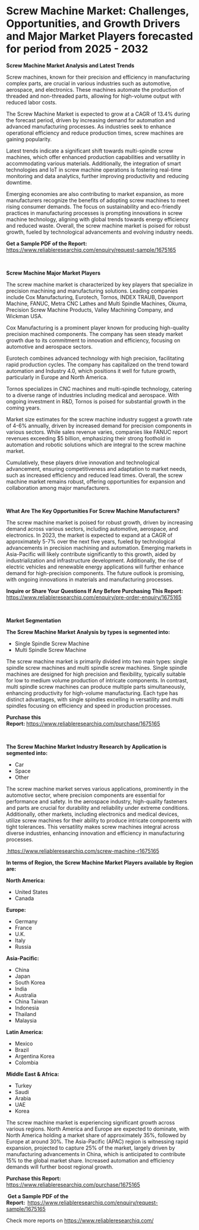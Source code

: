 <p><h1>Screw Machine Market: Challenges, Opportunities, and Growth Drivers and Major Market Players forecasted for period from 2025 - 2032</h1></p><p><strong>Screw Machine Market Analysis and Latest Trends</strong></p>
<p><p>Screw machines, known for their precision and efficiency in manufacturing complex parts, are crucial in various industries such as automotive, aerospace, and electronics. These machines automate the production of threaded and non-threaded parts, allowing for high-volume output with reduced labor costs. </p><p>The Screw Machine Market is expected to grow at a CAGR of 13.4% during the forecast period, driven by increasing demand for automation and advanced manufacturing processes. As industries seek to enhance operational efficiency and reduce production times, screw machines are gaining popularity. </p><p>Latest trends indicate a significant shift towards multi-spindle screw machines, which offer enhanced production capabilities and versatility in accommodating various materials. Additionally, the integration of smart technologies and IoT in screw machine operations is fostering real-time monitoring and data analytics, further improving productivity and reducing downtime. </p><p>Emerging economies are also contributing to market expansion, as more manufacturers recognize the benefits of adopting screw machines to meet rising consumer demands. The focus on sustainability and eco-friendly practices in manufacturing processes is prompting innovations in screw machine technology, aligning with global trends towards energy efficiency and reduced waste. Overall, the screw machine market is poised for robust growth, fueled by technological advancements and evolving industry needs.</p></p>
<p><strong>Get a Sample PDF of the Report:&nbsp;</strong> <a href="https://www.reliableresearchiq.com/enquiry/request-sample/1675165?utm_campaign=3097&utm_medium=2&utm_source=Github&utm_content=ia&utm_term=25032025&utm_id=screw-machine">https://www.reliableresearchiq.com/enquiry/request-sample/1675165</a></p>
<p>&nbsp;</p>
<p><strong>Screw Machine Major Market Players</strong></p>
<p><p>The screw machine market is characterized by key players that specialize in precision machining and manufacturing solutions. Leading companies include Cox Manufacturing, Eurotech, Tornos, INDEX TRAUB, Davenport Machine, FANUC, Metra CNC Lathes and Multi Spindle Machines, Okuma, Precision Screw Machine Products, Valley Machining Company, and Wickman USA. </p><p>Cox Manufacturing is a prominent player known for producing high-quality precision machined components. The company has seen steady market growth due to its commitment to innovation and efficiency, focusing on automotive and aerospace sectors. </p><p>Eurotech combines advanced technology with high precision, facilitating rapid production cycles. The company has capitalized on the trend toward automation and Industry 4.0, which positions it well for future growth, particularly in Europe and North America.</p><p>Tornos specializes in CNC machines and multi-spindle technology, catering to a diverse range of industries including medical and aerospace. With ongoing investment in R&D, Tornos is poised for substantial growth in the coming years. </p><p>Market size estimates for the screw machine industry suggest a growth rate of 4-6% annually, driven by increased demand for precision components in various sectors. While sales revenue varies, companies like FANUC report revenues exceeding $5 billion, emphasizing their strong foothold in automation and robotic solutions which are integral to the screw machine market. </p><p>Cumulatively, these players drive innovation and technological advancement, ensuring competitiveness and adaptation to market needs, such as increased efficiency and reduced lead times. Overall, the screw machine market remains robust, offering opportunities for expansion and collaboration among major manufacturers.</p></p>
<p>&nbsp;</p>
<p><strong>What Are The Key Opportunities For Screw Machine Manufacturers?</strong></p>
<p><p>The screw machine market is poised for robust growth, driven by increasing demand across various sectors, including automotive, aerospace, and electronics. In 2023, the market is expected to expand at a CAGR of approximately 5-7% over the next five years, fueled by technological advancements in precision machining and automation. Emerging markets in Asia-Pacific will likely contribute significantly to this growth, aided by industrialization and infrastructure development. Additionally, the rise of electric vehicles and renewable energy applications will further enhance demand for high-precision components. The future outlook is promising, with ongoing innovations in materials and manufacturing processes.</p></p>
<p><strong>Inquire or Share Your Questions If Any Before Purchasing This Report:</strong> <a href="https://www.reliableresearchiq.com/enquiry/pre-order-enquiry/1675165?utm_campaign=3097&utm_medium=2&utm_source=Github&utm_content=ia&utm_term=25032025&utm_id=screw-machine">https://www.reliableresearchiq.com/enquiry/pre-order-enquiry/1675165</a></p>
<p>&nbsp;</p>
<p><strong>Market Segmentation</strong></p>
<p><strong>The Screw Machine Market Analysis by types is segmented into:</strong></p>
<p><ul><li>Single Spindle Screw Machine</li><li>Multi Spindle Screw Machine</li></ul></p>
<p><p>The screw machine market is primarily divided into two main types: single spindle screw machines and multi spindle screw machines. Single spindle machines are designed for high precision and flexibility, typically suitable for low to medium volume production of intricate components. In contrast, multi spindle screw machines can produce multiple parts simultaneously, enhancing productivity for high-volume manufacturing. Each type has distinct advantages, with single spindles excelling in versatility and multi spindles focusing on efficiency and speed in production processes.</p></p>
<p><strong>Purchase this Report:&nbsp;</strong><a href="https://www.reliableresearchiq.com/purchase/1675165?utm_campaign=3097&utm_medium=2&utm_source=Github&utm_content=ia&utm_term=25032025&utm_id=screw-machine">https://www.reliableresearchiq.com/purchase/1675165</a></p>
<p>&nbsp;</p>
<p><strong>The Screw Machine Market Industry Research by Application is segmented into:</strong></p>
<p><ul><li>Car</li><li>Space</li><li>Other</li></ul></p>
<p><p>The screw machine market serves various applications, prominently in the automotive sector, where precision components are essential for performance and safety. In the aerospace industry, high-quality fasteners and parts are crucial for durability and reliability under extreme conditions. Additionally, other markets, including electronics and medical devices, utilize screw machines for their ability to produce intricate components with tight tolerances. This versatility makes screw machines integral across diverse industries, enhancing innovation and efficiency in manufacturing processes.</p></p>
<p><a href="https://www.reliableresearchiq.com/screw-machine-r1675165?utm_campaign=3097&utm_medium=2&utm_source=Github&utm_content=ia&utm_term=25032025&utm_id=screw-machine">&nbsp;https://www.reliableresearchiq.com/screw-machine-r1675165</a></p>
<p><strong>In terms of Region, the Screw Machine Market Players available by Region are:</strong></p>
<p>
    <p> <strong> North America: </strong>
        <ul>
            <li>United States</li>
            <li>Canada</li>
        </ul>
        </p> 
    <p> <strong> Europe: </strong>
        <ul>
            <li>Germany</li>
            <li>France</li>
            <li>U.K.</li>
            <li>Italy</li>
            <li>Russia</li>
        </ul>
        </p> 
    <p> <strong> Asia-Pacific: </strong>
        <ul>
            <li>China</li>
            <li>Japan</li>
            <li>South Korea</li>
            <li>India</li>
            <li>Australia</li>
            <li>China Taiwan</li>
            <li>Indonesia</li>
            <li>Thailand</li>
            <li>Malaysia</li>
        </ul>
        </p> 
    <p> <strong> Latin America: </strong>
        <ul>
            <li>Mexico</li>
            <li>Brazil</li>
            <li>Argentina Korea</li>
            <li>Colombia</li>
        </ul>
        </p> 
    <p> <strong> Middle East & Africa: </strong>
        <ul>
            <li>Turkey</li>
            <li>Saudi</li>
            <li>Arabia</li>
            <li>UAE</li>
            <li>Korea</li>
        </ul>
    </p>
    </p>
<p><p>The screw machine market is experiencing significant growth across various regions. North America and Europe are expected to dominate, with North America holding a market share of approximately 35%, followed by Europe at around 30%. The Asia-Pacific (APAC) region is witnessing rapid expansion, projected to capture 25% of the market, largely driven by manufacturing advancements in China, which is anticipated to contribute 15% to the global market share. Increased automation and efficiency demands will further boost regional growth.</p></p>
<p><strong>Purchase this Report: </strong><a href="https://www.reliableresearchiq.com/purchase/1675165?utm_campaign=3097&utm_medium=2&utm_source=Github&utm_content=ia&utm_term=25032025&utm_id=screw-machine">https://www.reliableresearchiq.com/purchase/1675165</a></p>
<p>&nbsp;<strong>Get a Sample PDF of the Report:&nbsp;&nbsp;</strong><a href="https://www.reliableresearchiq.com/enquiry/request-sample/1675165?utm_campaign=3097&utm_medium=2&utm_source=Github&utm_content=ia&utm_term=25032025&utm_id=screw-machine">https://www.reliableresearchiq.com/enquiry/request-sample/1675165</a></p>
<p><strong></strong></p>
<p>Check more reports on <a href="https://www.reliableresearchiq.com/?utm_campaign=3097&utm_medium=2&utm_source=Github&utm_content=ia&utm_term=25032025&utm_id=screw-machine">https://www.reliableresearchiq.com/</a></p>